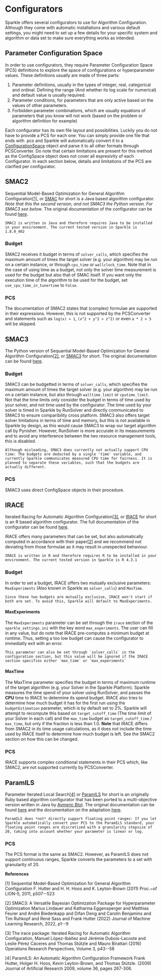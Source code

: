 # Configurators

Sparkle offers several configurators to use for Algorithm Configuration. Although they come with automatic installations and various default settings, you might need to set up a few details for your specific system and algorithm or data set to make sure everything works as intended.

## Parameter Configuration Space

In order to use configurators, they require Parameter Configuration Space (PCS) definitions to explore the space of configurations or hyperparameter values. These definitions usually are made of three parts:

1. Parameter definitions, usually in the types of integer, real, categorical and ordinal. Defining the range (And whether its log scale for numerical) and default value is usually required.
2. Parameter conditions, for parameters that are only active based on the values of other parameters.
3. Forbidden parameter combinations, which are usually equations of parameters that you know will not work (based on the problem or algorithm definition for example)

Each configurator has its own file layout and possibilities. Luckily you do not have to provide a PCS for each one: You can simply provide one file that ends with .pcs and Sparkle will automatically convert it to a [ConfigurationSpace](https://automl.github.io/ConfigSpace/latest/) object and parse it to all other formats through PCSConverter. Do note that certain limitations are present for this method as the ConfigSpace object does not cover all expresivity of each Configurator. In each section below, details and limitations of the PCS are clarified per configurator.

## SMAC2

Sequential Model-Based Optimization for General Algorithm Configuration[[1]](#1), or [SMAC]((https://www.cs.ubc.ca/labs/algorithms/Projects/SMAC)) for short is a Java based algorithm configurator. *Note that this the second version, and not SMAC3 the Python version. For SMAC3 see below*. The original documentation of the configurator can be found [here](https://www.cs.ubc.ca/labs/algorithms/Projects/SMAC/v2.10.03/manual.pdf).

```{note}
SMAC2 is written in Java and therefore requires Java to be installed in your environment. The current tested version in Sparkle is 1.8.0_402
```

### Budget

SMAC2 receives it budget in terms of `solver_calls`, which specifies the maximum amount of times the target solver (e.g. your algorithm) may be run on a certain instance, or through `cpu_time` or `wallclock_time`. Note that in the case of using time as a budget, not only the solver time measurement is used for the budget but also that of SMAC itself. If you want only the execution time of the algorithm to be used for the budget, set `use_cpu_time_in_tunertime` to `False`.

### PCS

The documentation of SMAC2 states that (complex) formulae are supported in their expressions. However, this is not supported by the PCSConverter and statements such as `log(x) > 1`, `(x^2 + y^2 > z^2)` or even `a * 2 > 5` will be skipped.

## SMAC3

The Python version of Sequantial Model-Based Optimization for General Algorithm Configuration[[2]](#2), or [SMAC3](https://github.com/automl/SMAC3) for short. The original documentation can be found [here](https://automl.github.io/SMAC3/). 

### Budget

SMAC3 can be budgetted in terms of `solver_calls`, which specifies the maximum amount of times the target solver (e.g. your algorithm) may be run on a certain instance, but also through `walltime_limit` or `cputime_limit`. Not that the time limits only consider the budget in terms of time used by your solver, and not time used by the configurator. The time used by your solver is timed in Sparkle by RunSolver and directly communicated to SMAC3 to ensure comparibility cross platform. SMAC3 also offers target solver limitations in terms of time and memory, but this is not available in Sparkle by design, as this would cause SMAC3 to wrap our target algorithm call by Pynisher. However, RunSolver is more accurate in its measurements and to avoid any interference between the two resource management tools, this is disabled.

```{warning}
Although misleading, SMAC3 does currently not actually support CPU time: The budgets are deducted by a single 'time' variable, and currently Sparkle communicates measured CPU time for fairness. It is planned to separate these variables, such that the budgets are actually different.
```

### PCS

SMAC3 uses direct ConfigSpace objects in their procedure.

## IRACE

Iterated Racing for Automatic Algorithm Configuration[[3]](#3), or [IRACE](https://mlopez-ibanez.github.io/irace/) for short is an R based algorithm configurator. The full documentation of the configurator can be found [here](https://cran.r-project.org/web/packages/irace/vignettes/irace-package.pdf).

IRACE offers many parameters that can be set, but also automatically computed in accordance with their paper[[2]](#2) and we recommend not deviating from those formulae as it may result in unexpected behaviour.

```{note}
IRACE is written in R and therefore requires R to be installed in your environment. The current tested version in Sparkle is R 4.3.1
```

### Budget

In order to set a budget, IRACE offers two mutually exclusive parameters: `MaxExperiments` (Also known in Sparkle as `solver_calls`) and `MaxTime`.

```{note}
Since these two budgets are mutually exclusive, IRACE won't start if both are set. To avoid this, Sparkle will default to MaxExperiments.
```

#### MaxExperiments

The `MaxExperiments` parameter can be set through the `irace` section of the `sparkle_settings.ini` with the key word `max_experiments`. The user can fill in any value, but do note that IRACE pre-computes a minimum budget at runtime. Thus, setting a too low budget can cause the configurator to immediatly exit with an error.

```{note}
This parameter can also be set through `solver_calls` in the configuration section, but this value will be ignored if the IRACE section specifies either `max_time` or `max_experiments`
```

#### MaxTime

The MaxTime parameter specifies the budget in terms of maximum runtime of the target algorithm (e.g. your Solver in the Sparkle Platform). Sparkle measures the time spend of your solver using RunSolver, and passes the **CPU** time to IRACE to determine its spend budget. IRACE also tries to determine how much budget it has for the first run using the `budgetEstimation` parameter, which is by default set to 2%. Sparkle will attempt to recompute this based on `target_cutoff_time` (The time limit of your Solver in each call) and the `max_time` budget as ```target_cutoff_time``` / ```max_time```, but only if the fraction is less than 1.0. **Note** that IRACE differs from SMAC2 in its time usage calculations, as it does not include the time used by IRACE itself to determine how much budget is left. See the SMAC2 section on how this can be changed.

### PCS

IRACE supports complex conditional statements in their PCS which, like SMAC2, are not supported currently by PCSConverter.

## ParamILS

Parameter Iterated Local Search[[4]](#4) or [ParamILS](https://www.cs.ubc.ca/labs/algorithms/Projects/ParamILS/) for short is an originally Ruby based algorithm configurator that has been ported to a multi-objective version written in Java by [Aymeric Blot](http://www0.cs.ucl.ac.uk/staff/a.blot/software/). The original documentation can be found [here](https://www.cs.ubc.ca/labs/algorithms/Projects/ParamILS/papers/09-JAIR-ParamILS.pdf) and the documentation on the adaptation [here](http://www0.cs.ucl.ac.uk/staff/a.blot/files/artefacts/paramils_quickstart.pdf).

```note
ParamILS does *not* directly support floating point ranges: If you let Sparkle automatically convert your PCS to the ParamILS standard, your floating point ranges are discretized with a granularity stepsize of 20, taking into account whether your parameter is linear or log.
```

### PCS

The PCS format is the same as SMAC2. However, as ParamILS does not support continuous ranges, Sparkle converts the parameters to a set with granularity of 20.

**References**

<a id="1">[1]</a>
Sequential Model-Based Optimization for General Algorithm Configuration
F. Hutter and H. H. Hoos and K. Leyton-Brown (2011)
Proc.~of LION-5, 2011, p507--523

<a id="2">[2]</a>
SMAC3: A Versatile Bayesian Optimization Package for Hyperparameter Optimization
Marius Lindauer and Katharina Eggensperger and Matthias Feurer and André Biedenkapp and Difan Deng and Carolin Benjamins and Tim Ruhkopf and René Sass and Frank Hutter (2022)
Journal of Machine Learning Research, 2022, p1--9

<a id="3">[3]</a>
The irace package: Iterated Racing for Automatic Algorithm Configuration,
Manuel López-Ibáñez and Jérémie Dubois-Lacoste and Leslie Pérez Cáceres and Thomas Stützle and Mauro Birattari (2016)
Operations Research Perspectives, Volume 3, p43--58

<a id="4">[4]</a>
ParamILS: An Automatic Algorithm Configuration Framework
Frank Hutter, Holger H. Hoos, Kevin Leyton-Brown, and Thomas Stützle. (2009)
Journal of Artificial Research 2009, volume 36, pages 267-306.
